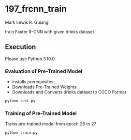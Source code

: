 # 197_frcnn_train
Mark Lewis R. Guiang

train Faster R-CNN with given drinks dataset 

## Execution
Please use Python 3.10.0
### Evaluation of Pre-Trained Model
- Installs prerequisites
- Downloads Pre-Trained Weights
- Downloads and Converts drinks dataset to COCO Format
```sh
python test.py
```
### Training of Pre-Trained Model
Trains pre-trained model from epoch 26 to 27
```sh
python train.py
```
